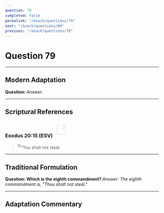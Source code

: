 ```yaml
---
question: 79
completed: false
permalink: "/keach/questions/79"
next: "/keach/questions/80"
previous: "/keach/questions/78"
---
```

# Question 79
---
## Modern Adaptation
<strong>
    Question:
</strong>

<em>
    Answer:
</em>

---
## Scriptural References
### Exodus 20:15 (ESV) <a href="https://biblegateway.com/passage/?search=Exodus+20%3A15&version=ESV"><img src="/assets/svg/link.svg"/></a>
> <sup>15</sup>“You shall not steal.

---
## Traditional Formulation
<strong>
    Question: Which is the eighth commandment?
</strong>

<em>
    Answer: The eighth commandment is, "Thou shalt not steal."
</em>

---
## Adaptation Commentary
